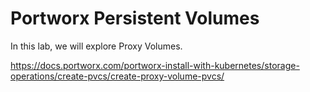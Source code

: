 # Portworx Persistent Volumes

In this lab,  we will explore Proxy Volumes.

https://docs.portworx.com/portworx-install-with-kubernetes/storage-operations/create-pvcs/create-proxy-volume-pvcs/ 
